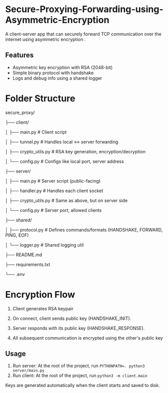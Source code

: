 # Secure-Proxying-Forwarding-using-Asymmetric-Encryption
A client-server app that can securely forward TCP communication over the internet using asymmetric encryption .

## Features

- Asymmetric key encryption with RSA (2048-bit)
- Simple binary protocol with handshake
- Logs and debug info using a shared logger

# Folder Structure

secure_proxy/

├── client/

│   ├── main.py          # Client script

│   ├── tunnel.py        # Handles local <-> server forwarding

│   ├── crypto_utils.py  # RSA key generation, encryption/decryption

│   └── config.py        # Configs like local port, server address

├── server/

│   ├── main.py          # Server script (public-facing)

│   ├── handler.py       # Handles each client socket

│   ├── crypto_utils.py  # Same as above, but on server side

│   └── config.py        # Server port, allowed clients

├── shared/

│   ├── protocol.py      # Defines commands/formats (HANDSHAKE, FORWARD, PING, EOF)

│   └── logger.py        # Shared logging util

├── README.md

├── requirements.txt

└── .env                 

# Encryption Flow 

1. Client generates RSA keypair 

2. On connect, client sends public key (HANDSHAKE_INIT).

3. Server responds with its public key (HANDSHAKE_RESPONSE).

4. All subsequent communication is encrypted using the other's public key


## Usage

1. Run server: At the root of the project, run `PYTHONPATH=. python3 server/main.py`
2. Run client: At the root of the project, run `python3 -m client.main`

Keys are generated automatically when the client starts and saved to disk.